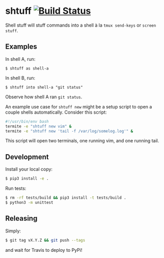 # shtuff  [![Build Status](https://travis-ci.org/jfly/shtuff.svg?branch=master)](https://travis-ci.org/jfly/shtuff)

Shell stuff will stuff commands into a shell à la `tmux send-keys` or `screen
stuff`.

## Examples
In shell A, run:
```
$ shtuff as shell-a
```

In shell B, run:
```
$ shtuff into shell-a "git status"
```

Observe how shell A ran `git status`.

An example use case for `shtuff new` might be a setup script to open a couple
shells automatically. Consider this script:

```sh
#!/usr/bin/env bash
termite -e "shtuff new vim" &
termite -e "shtuff new 'tail -f /var/log/somelog.log'" &
```

This script will open two terminals, one running vim, and one
running tail.

## Development

Install your local copy:

```bash
$ pip3 install -e .
```

Run tests:

```bash
$ rm -rf tests/build && pip3 install -t tests/build .
$ python3 -m unittest
```

## Releasing

Simply:

```bash
$ git tag vX.Y.Z && git push --tags
```

and wait for Travis to deploy to PyPi!
